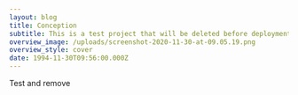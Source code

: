 ```yaml
---
layout: blog
title: Conception
subtitle: This is a test project that will be deleted before deployment
overview_image: /uploads/screenshot-2020-11-30-at-09.05.19.png
overview_style: cover
date: 1994-11-30T09:56:00.000Z
---
```

Test and remove